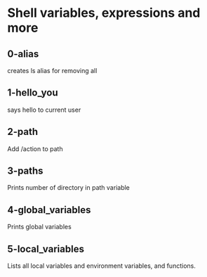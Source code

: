 # Shell variables, expressions and more
## 0-alias
creates ls alias for removing all
## 1-hello_you
says hello to current user
## 2-path
Add /action to path
## 3-paths 
Prints number of directory in path variable
## 4-global_variables
Prints global variables
## 5-local_variables
Lists all local variables and environment variables, and functions.
